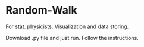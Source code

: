 # Random-Walk
For stat. physicists. Visualization and data storing.

Download .py file and just run. Follow the instructions.
